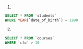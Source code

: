 1.
```SQL
SELECT * FROM `students`
WHERE YEAR(`date_of_birth`) = 1990
```
2.
```SQL
SELECT * FROM `courses`
WHERE `cfu` > 10
```